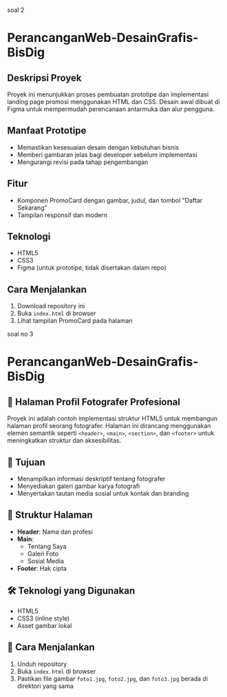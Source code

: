 soal 2 
# PerancanganWeb-DesainGrafis-BisDig

## Deskripsi Proyek
Proyek ini menunjukkan proses pembuatan prototipe dan implementasi landing page promosi menggunakan HTML dan CSS. Desain awal dibuat di Figma untuk mempermudah perencanaan antarmuka dan alur pengguna.

## Manfaat Prototipe
- Memastikan kesesuaian desain dengan kebutuhan bisnis
- Memberi gambaran jelas bagi developer sebelum implementasi
- Mengurangi revisi pada tahap pengembangan

## Fitur
- Komponen PromoCard dengan gambar, judul, dan tombol "Daftar Sekarang"
- Tampilan responsif dan modern

## Teknologi
- HTML5
- CSS3
- Figma (untuk prototipe, tidak disertakan dalam repo)

## Cara Menjalankan
1. Download repository ini
2. Buka `index.html` di browser
3. Lihat tampilan PromoCard pada halaman


soal no 3 
# PerancanganWeb-DesainGrafis-BisDig

## 📸 Halaman Profil Fotografer Profesional

Proyek ini adalah contoh implementasi struktur HTML5 untuk membangun halaman profil seorang fotografer. Halaman ini dirancang menggunakan elemen semantik seperti `<header>`, `<main>`, `<section>`, dan `<footer>` untuk meningkatkan struktur dan aksesibilitas.

## 🎯 Tujuan
- Menampilkan informasi deskriptif tentang fotografer
- Menyediakan galeri gambar karya fotografi
- Menyertakan tautan media sosial untuk kontak dan branding

## 🧩 Struktur Halaman
- **Header**: Nama dan profesi
- **Main**:
  - Tentang Saya
  - Galeri Foto
  - Sosial Media
- **Footer**: Hak cipta

## 🛠 Teknologi yang Digunakan
- HTML5
- CSS3 (inline style)
- Asset gambar lokal

## 📂 Cara Menjalankan
1. Unduh repository
2. Buka `index.html` di browser
3. Pastikan file gambar `foto1.jpg`, `foto2.jpg`, dan `foto3.jpg` berada di direktori yang sama


